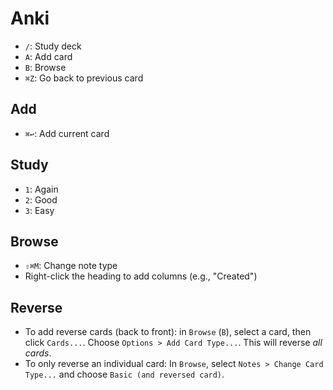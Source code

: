 # Anki

- `/`: Study deck
- `A`: Add card
- `B`: Browse
- `⌘Z`: Go back to previous card

## Add

- `⌘↩`: Add current card

## Study

- `1`: Again
- `2`: Good
- `3`: Easy

## Browse

- `⇧⌘M`: Change note type
- Right-click the heading to add columns (e.g., "Created")

## Reverse

- To add reverse cards (back to front): in `Browse` (`B`), select a card, then click `Cards...`. Choose `Options > Add Card Type...`. This will reverse *all cards*.
- To only reverse an individual card: In `Browse`, select `Notes > Change Card Type...` and choose `Basic (and reversed card)`.
